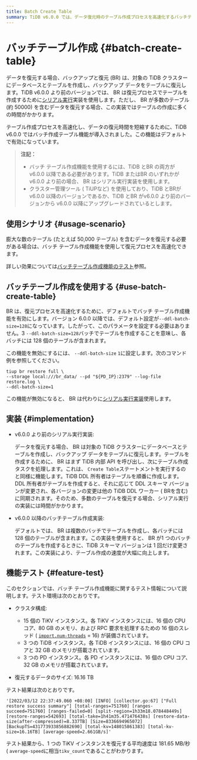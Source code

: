 ```yaml
---
title: Batch Create Table
summary: TiDB v6.0.0 では、データ復元時のテーブル作成プロセスを高速化するバッチテーブル作成機能が導入されています。この機能はデフォルトで有効になっており、テーブルをバッチで作成するため、多数のテーブルがあるデータの復元時間が大幅に短縮されます。機能テストでは、1 つの TiKV インスタンスを復元する平均速度が 181.65 MB/秒にも達することが示されています。
---
```


# バッチテーブル作成 {#batch-create-table}

データを復元する場合、バックアップと復元 (BR) は、対象の TiDB クラスターにデータベースとテーブルを作成し、バックアップ データをテーブルに復元します。TiDB v6.0.0 より前のバージョンでは、 BR は復元プロセスでテーブルを作成するために[シリアル実行](#implementation)実装を使用します。ただし、 BR が多数のテーブル (約 50000) を含むデータを復元する場合、この実装ではテーブルの作成に多くの時間がかかります。

テーブル作成プロセスを高速化し、データの復元時間を短縮するために、TiDB v6.0.0 ではバッチ作成テーブル機能が導入されました。この機能はデフォルトで有効になっています。

> **注記：**
>
> -   バッチ テーブル作成機能を使用するには、TiDB とBR の両方が v6.0.0 以降である必要があります。TiDB またはBR のいずれかが v6.0.0 より前の場合、 BR はシリアル実行実装を使用します。
> -   クラスター管理ツール ( TiUPなど) を使用しており、TiDB とBRが v6.0.0 以降のバージョンであるか、TiDB とBR がv6.0.0 より前のバージョンから v6.0.0 以降にアップグレードされているとします。

## 使用シナリオ {#usage-scenario}

膨大な数のテーブル (たとえば 50,000 テーブル) を含むデータを復元する必要がある場合は、バッチ テーブル作成機能を使用して復元プロセスを高速化できます。

詳しい効果については[バッチテーブル作成機能のテスト](#feature-test)参照。

## バッチテーブル作成を使用する {#use-batch-create-table}

BR は、復元プロセスを高速化するために、デフォルトでバッチ テーブル作成機能を有効にします。バージョン 6.0.0 以降では、デフォルト設定が`--ddl-batch-size=128`になっています。したがって、このパラメータを設定する必要はありません。3 `--ddl-batch-size=128`バッチでテーブルを作成することを意味し、各バッチには 128 個のテーブルが含まれます。

この機能を無効にするには、 `--ddl-batch-size` `1`に設定します。次のコマンド例を参照してください。

```shell
tiup br restore full \
--storage local:///br_data/ --pd "${PD_IP}:2379" --log-file restore.log \
--ddl-batch-size=1
```

この機能が無効になると、 BR は代わりに[シリアル実行実装](#implementation)使用します。

## 実装 {#implementation}

-   v6.0.0 より前のシリアル実行実装:

    データを復元する場合、 BR は対象の TiDB クラスターにデータベースとテーブルを作成し、バックアップ データをテーブルに復元します。テーブルを作成するために、 BR はまず TiDB 内部 API を呼び出し、次にテーブル作成タスクを処理します。これは、 `Create Table`ステートメントを実行するのと同様に機能します。TiDB DDL 所有者はテーブルを順番に作成します。DDL 所有者がテーブルを作成すると、それに応じて DDL スキーマ バージョンが変更され、各バージョンの変更は他の TiDB DDL ワーカー ( BRを含む) に同期されます。そのため、多数のテーブルを復元する場合、シリアル実行の実装には時間がかかります。

-   v6.0.0 以降のバッチテーブル作成実装:

    デフォルトでは、 BR は複数のバッチでテーブルを作成し、各バッチには 128 個のテーブルが含まれます。この実装を使用すると、 BR が1 つのバッチのテーブルを作成するときに、TiDB スキーマ バージョンは 1 回だけ変更されます。この実装により、テーブル作成の速度が大幅に向上します。

## 機能テスト {#feature-test}

このセクションでは、バッチ テーブル作成機能に関するテスト情報について説明します。テスト環境は次のとおりです。

-   クラスタ構成:

    -   15 個の TiKV インスタンス。各 TiKV インスタンスには、16 個の CPU コア、80 GB のメモリ、および RPC 要求を処理するための 16 個のスレッド ( [`import.num-threads`](/tikv-configuration-file.md#num-threads) = 16) が装備されています。
    -   3 つの TiDB インスタンス。各 TiDB インスタンスには、16 個の CPU コアと 32 GB のメモリが搭載されています。
    -   3 つの PD インスタンス。各 PD インスタンスには、16 個の CPU コア、32 GB のメモリが搭載されています。

-   復元するデータのサイズ: 16.16 TB

テスト結果は次のとおりです。

    '[2022/03/12 22:37:49.060 +08:00] [INFO] [collector.go:67] ["Full restore success summary"] [total-ranges=751760] [ranges-succeed=751760] [ranges-failed=0] [split-region=1h33m18.078448449s] [restore-ranges=542693] [total-take=1h41m35.471476438s] [restore-data-size(after-compressed)=8.337TB] [Size=8336694965072] [BackupTS=431773933856882690] [total-kv=148015861383] [total-kv-size=16.16TB] [average-speed=2.661GB/s]'

テスト結果から、1 つの TiKV インスタンスを復元する平均速度は 181.65 MB/秒 ( `average-speed`に相当`tikv_count`であることがわかります。

